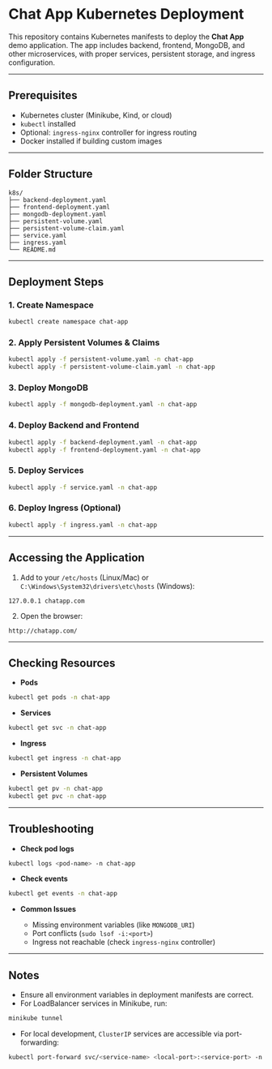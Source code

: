 # Chat App Kubernetes Deployment

This repository contains Kubernetes manifests to deploy the **Chat App** demo application. The app includes backend, frontend, MongoDB, and other microservices, with proper services, persistent storage, and ingress configuration.

---

## Prerequisites

* Kubernetes cluster (Minikube, Kind, or cloud)
* `kubectl` installed
* Optional: `ingress-nginx` controller for ingress routing
* Docker installed if building custom images

---

## Folder Structure

```
k8s/
├── backend-deployment.yaml
├── frontend-deployment.yaml
├── mongodb-deployment.yaml
├── persistent-volume.yaml
├── persistent-volume-claim.yaml
├── service.yaml
├── ingress.yaml
└── README.md
```

---

## Deployment Steps

### 1. Create Namespace

```bash
kubectl create namespace chat-app
```

### 2. Apply Persistent Volumes & Claims

```bash
kubectl apply -f persistent-volume.yaml -n chat-app
kubectl apply -f persistent-volume-claim.yaml -n chat-app
```

### 3. Deploy MongoDB

```bash
kubectl apply -f mongodb-deployment.yaml -n chat-app
```

### 4. Deploy Backend and Frontend

```bash
kubectl apply -f backend-deployment.yaml -n chat-app
kubectl apply -f frontend-deployment.yaml -n chat-app
```

### 5. Deploy Services

```bash
kubectl apply -f service.yaml -n chat-app
```

### 6. Deploy Ingress (Optional)

```bash
kubectl apply -f ingress.yaml -n chat-app
```

---

## Accessing the Application

1. Add to your `/etc/hosts` (Linux/Mac) or `C:\Windows\System32\drivers\etc\hosts` (Windows):

```
127.0.0.1 chatapp.com
```

2. Open the browser:

```
http://chatapp.com/
```

---

## Checking Resources

* **Pods**

```bash
kubectl get pods -n chat-app
```

* **Services**

```bash
kubectl get svc -n chat-app
```

* **Ingress**

```bash
kubectl get ingress -n chat-app
```

* **Persistent Volumes**

```bash
kubectl get pv -n chat-app
kubectl get pvc -n chat-app
```

---

## Troubleshooting

* **Check pod logs**

```bash
kubectl logs <pod-name> -n chat-app
```

* **Check events**

```bash
kubectl get events -n chat-app
```

* **Common Issues**

  * Missing environment variables (like `MONGODB_URI`)
  * Port conflicts (`sudo lsof -i:<port>`)
  * Ingress not reachable (check `ingress-nginx` controller)

---

## Notes

* Ensure all environment variables in deployment manifests are correct.
* For LoadBalancer services in Minikube, run:

```bash
minikube tunnel
```

* For local development, `ClusterIP` services are accessible via port-forwarding:

```bash
kubectl port-forward svc/<service-name> <local-port>:<service-port> -n chat-app
```
